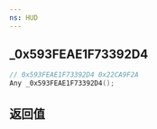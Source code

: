 ```yaml
---
ns: HUD
---
```

## _0x593FEAE1F73392D4

```c
// 0x593FEAE1F73392D4 0x22CA9F2A
Any _0x593FEAE1F73392D4();
```


## 返回值
